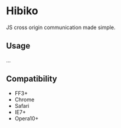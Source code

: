 # Hibiko

JS cross origin communication made simple.

## Usage

...

## Compatibility

* FF3+
* Chrome
* Safari
* IE7+
* Opera10+